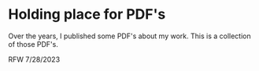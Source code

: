 
# Holding place for PDF's

Over the years, I published some PDF's about my work. This is a collection of those PDF's.

RFW 7/28/2023

